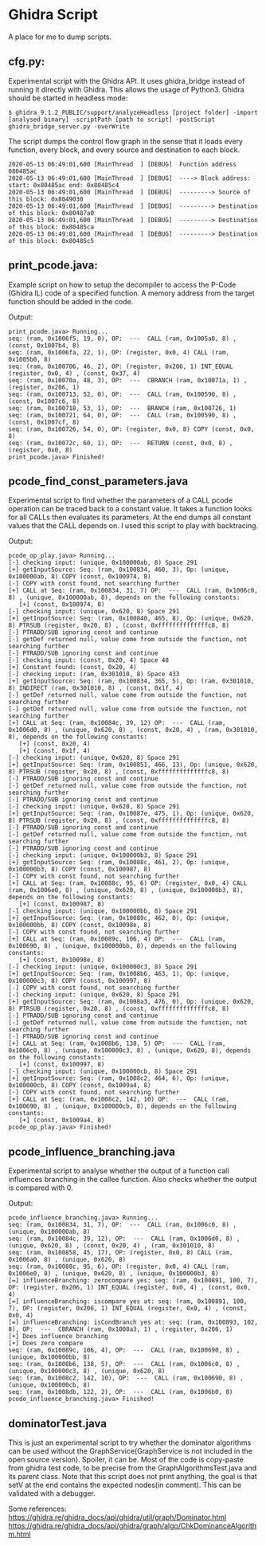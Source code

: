 # Ghidra Script

A place for me to dump scripts.

## cfg.py:
Experimental script with the Ghidra API. It uses ghidra_bridge instead of running it directly with Ghidra. This allows the usage of Python3. Ghidra should be started in headless mode:
```
$ ghidra_9.1.2_PUBLIC/support/analyzeHeadless [project folder] -import [analysed binary] -scriptPath [path to script] -postScript ghidra_bridge_server.py -overWrite
```
The script dumps the control flow graph in the sense that it loads every function, every block, and every source and destination to each block.
```
2020-05-13 06:49:01,600 [MainThread  ] [DEBUG]  Function address 080485ac
2020-05-13 06:49:01,600 [MainThread  ] [DEBUG]  ----> Block address: start: 0x80485ac end: 0x80485c4
2020-05-13 06:49:01,600 [MainThread  ] [DEBUG]  ---------> Source of this block: 0x8049030
2020-05-13 06:49:01,600 [MainThread  ] [DEBUG]  ---------> Destination of this block: 0x80487a0
2020-05-13 06:49:01,600 [MainThread  ] [DEBUG]  ---------> Destination of this block: 0x80485ca
2020-05-13 06:49:01,600 [MainThread  ] [DEBUG]  ---------> Destination of this block: 0x80485c5
```


## print_pcode.java:
Example script on how to setup the decompiler to access the P-Code (Ghidra IL) code of a specified function. A memory address from the target function should be added in the code.

Output:
```
print_pcode.java> Running...
seq: (ram, 0x1006f5, 19, 0), OP:  ---  CALL (ram, 0x1005a0, 8) , (const, 0x1007b4, 8)
seq: (ram, 0x1006fa, 22, 1), OP: (register, 0x0, 4) CALL (ram, 0x1005b0, 8)
seq: (ram, 0x100706, 46, 2), OP: (register, 0x206, 1) INT_EQUAL (register, 0x0, 4) , (const, 0x37, 4)
seq: (ram, 0x10070a, 48, 3), OP:  ---  CBRANCH (ram, 0x10071a, 1) , (register, 0x206, 1)
seq: (ram, 0x100713, 52, 0), OP:  ---  CALL (ram, 0x100590, 8) , (const, 0x1007c6, 8)
seq: (ram, 0x100718, 53, 1), OP:  ---  BRANCH (ram, 0x100726, 1)
seq: (ram, 0x100721, 64, 0), OP:  ---  CALL (ram, 0x100590, 8) , (const, 0x1007cf, 8)
seq: (ram, 0x100726, 54, 0), OP: (register, 0x0, 8) COPY (const, 0x0, 8)
seq: (ram, 0x10072c, 60, 1), OP:  ---  RETURN (const, 0x0, 8) , (register, 0x0, 8)
print_pcode.java> Finished!
```

## pcode_find_const_parameters.java
Experimental script to find whether the parameters of a CALL pcode operation can be traced back to a constant value. It takes a function looks for all CALLs then evaluates its parameters. At the end dumps all constant values that the CALL depends on. I used this script to play with backtracing.

Output:
```
pcode_op_play.java> Running...
[-] checking input: (unique, 0x100000ab, 8) Space 291
[+] getInputSource: Seq: (ram, 0x100834, 460, 3), Op: (unique, 0x100000ab, 8) COPY (const, 0x100974, 8)
[-] COPY with const found, not searching further
[+] CALL at Seq: (ram, 0x100834, 31, 7) OP:  ---  CALL (ram, 0x1006c0, 8) , (unique, 0x100000ab, 8), depends on the following constants:
   [+] (const, 0x100974, 8)
[-] checking input: (unique, 0x620, 8) Space 291
[+] getInputSource: Seq: (ram, 0x100840, 465, 8), Op: (unique, 0x620, 8) PTRSUB (register, 0x20, 8) , (const, 0xffffffffffffffc8, 8)
[-] PTRADD/SUB ignoring const and continue
[-] getDef returned null, value come from outside the function, not searching further
[-] PTRADD/SUB ignoring const and continue
[-] checking input: (const, 0x20, 4) Space 48
[+] Constant found: (const, 0x20, 4)
[-] checking input: (ram, 0x301010, 8) Space 433
[+] getInputSource: Seq: (ram, 0x100834, 365, 5), Op: (ram, 0x301010, 8) INDIRECT (ram, 0x301010, 8) , (const, 0x1f, 4)
[-] getDef returned null, value come from outside the function, not searching further
[-] getDef returned null, value come from outside the function, not searching further
[+] CALL at Seq: (ram, 0x10084c, 39, 12) OP:  ---  CALL (ram, 0x1006d0, 8) , (unique, 0x620, 8) , (const, 0x20, 4) , (ram, 0x301010, 8), depends on the following constants:
   [+] (const, 0x20, 4)
   [+] (const, 0x1f, 4)
[-] checking input: (unique, 0x620, 8) Space 291
[+] getInputSource: Seq: (ram, 0x100851, 466, 13), Op: (unique, 0x620, 8) PTRSUB (register, 0x20, 8) , (const, 0xffffffffffffffc8, 8)
[-] PTRADD/SUB ignoring const and continue
[-] getDef returned null, value come from outside the function, not searching further
[-] PTRADD/SUB ignoring const and continue
[-] checking input: (unique, 0x620, 8) Space 291
[+] getInputSource: Seq: (ram, 0x10087e, 475, 1), Op: (unique, 0x620, 8) PTRSUB (register, 0x20, 8) , (const, 0xffffffffffffffc8, 8)
[-] PTRADD/SUB ignoring const and continue
[-] getDef returned null, value come from outside the function, not searching further
[-] PTRADD/SUB ignoring const and continue
[-] checking input: (unique, 0x100000b3, 8) Space 291
[+] getInputSource: Seq: (ram, 0x10088c, 461, 2), Op: (unique, 0x100000b3, 8) COPY (const, 0x100987, 8)
[-] COPY with const found, not searching further
[+] CALL at Seq: (ram, 0x10088c, 95, 6) OP: (register, 0x0, 4) CALL (ram, 0x1006e0, 8) , (unique, 0x620, 8) , (unique, 0x100000b3, 8), depends on the following constants:
   [+] (const, 0x100987, 8)
[-] checking input: (unique, 0x100000bb, 8) Space 291
[+] getInputSource: Seq: (ram, 0x10089c, 462, 0), Op: (unique, 0x100000bb, 8) COPY (const, 0x10098e, 8)
[-] COPY with const found, not searching further
[+] CALL at Seq: (ram, 0x10089c, 106, 4) OP:  ---  CALL (ram, 0x100690, 8) , (unique, 0x100000bb, 8), depends on the following constants:
   [+] (const, 0x10098e, 8)
[-] checking input: (unique, 0x100000c3, 8) Space 291
[+] getInputSource: Seq: (ram, 0x1008b6, 463, 1), Op: (unique, 0x100000c3, 8) COPY (const, 0x100997, 8)
[-] COPY with const found, not searching further
[-] checking input: (unique, 0x620, 8) Space 291
[+] getInputSource: Seq: (ram, 0x1008a3, 476, 0), Op: (unique, 0x620, 8) PTRSUB (register, 0x20, 8) , (const, 0xffffffffffffffc8, 8)
[-] PTRADD/SUB ignoring const and continue
[-] getDef returned null, value come from outside the function, not searching further
[-] PTRADD/SUB ignoring const and continue
[+] CALL at Seq: (ram, 0x1008b6, 138, 5) OP:  ---  CALL (ram, 0x1006c0, 8) , (unique, 0x100000c3, 8) , (unique, 0x620, 8), depends on the following constants:
   [+] (const, 0x100997, 8)
[-] checking input: (unique, 0x100000cb, 8) Space 291
[+] getInputSource: Seq: (ram, 0x1008c2, 464, 6), Op: (unique, 0x100000cb, 8) COPY (const, 0x1009a4, 8)
[-] COPY with const found, not searching further
[+] CALL at Seq: (ram, 0x1008c2, 142, 10) OP:  ---  CALL (ram, 0x100690, 8) , (unique, 0x100000cb, 8), depends on the following constants:
   [+] (const, 0x1009a4, 8)
pcode_op_play.java> Finished!
```

## pcode_influence_branching.java

Experimental script to analyse whether the output of a function call influences branching in the callee function. Also checks whether the output is compared with 0.

Output:
```
pcode_influence_branching.java> Running...
seq: (ram, 0x100834, 31, 7), OP:  ---  CALL (ram, 0x1006c0, 8) , (unique, 0x100000ab, 8)
seq: (ram, 0x10084c, 39, 12), OP:  ---  CALL (ram, 0x1006d0, 8) , (unique, 0x620, 8) , (const, 0x20, 4) , (ram, 0x301010, 8)
seq: (ram, 0x100858, 45, 17), OP: (register, 0x0, 8) CALL (ram, 0x1006a0, 8) , (unique, 0x620, 8)
seq: (ram, 0x10088c, 95, 6), OP: (register, 0x0, 4) CALL (ram, 0x1006e0, 8) , (unique, 0x620, 8) , (unique, 0x100000b3, 8)
[=] influenceBranching: zerocompare yes: seq: (ram, 0x100891, 100, 7), OP: (register, 0x206, 1) INT_EQUAL (register, 0x0, 4) , (const, 0x0, 4)
[=] influenceBranching: iscompare yes at: seq: (ram, 0x100891, 100, 7), OP: (register, 0x206, 1) INT_EQUAL (register, 0x0, 4) , (const, 0x0, 4)
[=] influenceBranching: isCondBranch yes at: seq: (ram, 0x100893, 102, 8), OP:  ---  CBRANCH (ram, 0x1008a3, 1) , (register, 0x206, 1)
[+] Does influence branching
[+] Does zero compare
seq: (ram, 0x10089c, 106, 4), OP:  ---  CALL (ram, 0x100690, 8) , (unique, 0x100000bb, 8)
seq: (ram, 0x1008b6, 138, 5), OP:  ---  CALL (ram, 0x1006c0, 8) , (unique, 0x100000c3, 8) , (unique, 0x620, 8)
seq: (ram, 0x1008c2, 142, 10), OP:  ---  CALL (ram, 0x100690, 8) , (unique, 0x100000cb, 8)
seq: (ram, 0x1008db, 122, 2), OP:  ---  CALL (ram, 0x1006b0, 8)
pcode_influence_branching.java> Finished!
```

## dominatorTest.java

This is just an experimental script to try whether the dominator algorithms can be used without the GraphService(GraphService is not included in the open source version). Spoiler, it can be. Most of the code is copy-paste from ghidra test code, to be precise from the GraphAlgorithmsTest.java and its parent class. Note that this script does not print anything, the goal is that setV at the end contains the expected nodes(in comment). This can be validated with a debugger.

Some references:
https://ghidra.re/ghidra_docs/api/ghidra/util/graph/Dominator.html
https://ghidra.re/ghidra_docs/api/ghidra/graph/algo/ChkDominanceAlgorithm.html